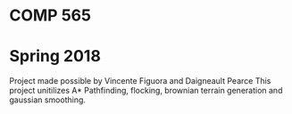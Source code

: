 # COMP 565
# Spring 2018
Project made possible by Vincente Figuora and Daigneault Pearce
This project unitilizes A* Pathfinding, flocking, brownian terrain generation and gaussian smoothing.
